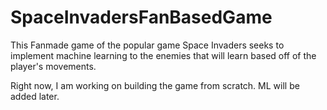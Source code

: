 # SpaceInvadersFanBasedGame

This Fanmade game of the popular game Space Invaders seeks to implement machine learning to the enemies that will learn based off of the player's movements.

Right now, I am working on building the game from scratch. ML will be added later.
